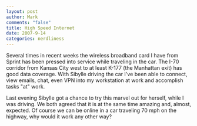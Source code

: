 ```yaml
--- 
layout: post
author: Mark
comments: "false"
title: High Speed Internet
date: 2007-9-14
categories: nerdliness
---
```

Several times in recent weeks the wireless broadband card I have from Sprint has been pressed into service while traveling in the car.  The I-70 corridor from Kansas City west to at least K-177 (the Manhattan exit) has good data coverage.  With Sibylle driving the car I've been able to connect, view emails, chat, even VPN into my workstation at work and accomplish tasks "at" work.

Last evening Sibylle got a chance to try this marvel out for herself, while I was driving.  We both agreed that it is at the same time amazing and, almost, expected.  Of course we can be online in a car traveling 70 mph on the highway, why would it work any other way?
